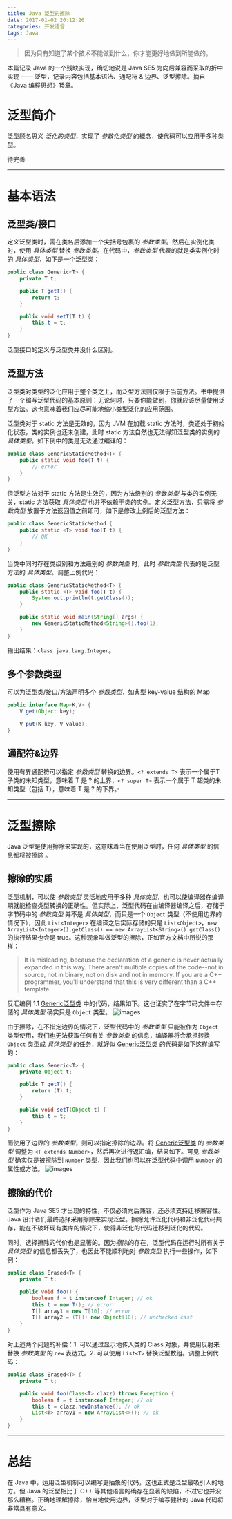 ```yaml
---
title: Java 泛型的擦除
date: 2017-01-02 20:12:26
categories: 开发语言
tags: Java
---
```

<blockquote class="blockquote-center">因为只有知道了某个技术不能做到什么，你才能更好地做到所能做的。</blockquote>

本篇记录 Java 的一个残缺实现，确切地说是 Java SE5 为向后兼容而采取的折中实现 —— 泛型，记录内容包括基本语法、通配符 & 边界、泛型擦除。<!-- more -->摘自《Java 编程思想》15章。

# 泛型简介
泛型顾名思义 *泛化的类型*，实现了 *参数化类型* 的概念，使代码可以应用于多种类型。

待完善

---

# 基本语法

## 泛型类/接口
定义泛型类时，需在类名后添加一个尖括号包裹的 *参数类型*。然后在实例化类时，使用 *具体类型* 替换 *参数类型*。在代码中，*参数类型* 代表的就是类实例化时的 *具体类型*，如下是一个泛型类：
```java
public class Generic<T> {
    private T t;

    public T getT() {
        return t;
    }

    public void setT(T t) {
        this.t = t;
    }
}
```
泛型接口的定义与泛型类并没什么区别。

## 泛型方法
泛型类对类型的泛化应用于整个类之上，而泛型方法则仅限于当前方法。书中提供了一个编写泛型代码的基本原则：无论何时，只要你能做到，你就应该尽量使用泛型方法。这也意味着我们应尽可能地缩小类型泛化的应用范围。

泛型类对于 static 方法是无效的，因为 JVM 在加载 static 方法时，类还处于初始化状态，类的实例也还未创建，此时 static 方法自然也无法得知泛型类的实例的 *具体类型*。如下例中的类是无法通过编译的：
```java
public class GenericStaticMethod<T> {
    public static void foo(T t) {
        // error
    }
}
```

但泛型方法对于 static 方法是生效的，因为方法级别的 *参数类型* 与类的实例无关，static 方法获取 *具体类型* 也并不依赖于类的实例。定义泛型方法，只需将 *参数类型* 放置于方法返回值之前即可，如下是修改上例后的泛型方法：
```java
public class GenericStaticMethod {
    public static <T> void foo(T t) {
        // OK
    }
}
```
当类中同时存在类级别和方法级别的 *参数类型* 时，此时 *参数类型* 代表的是泛型方法的 *具体类型*。调整上例代码：
```java
public class GenericStaticMethod<T> {
    public static <T> void foo(T t) {
        System.out.println(t.getClass());
    }

    public static void main(String[] args) {
        new GenericStaticMethod<String>().foo(1);
    }
}
```
输出结果：`class java.lang.Integer`。

## 多个参数类型
可以为泛型类/接口/方法声明多个 *参数类型*，如典型 key-value 结构的 Map
```java
public interface Map<K,V> {
    V get(Object key);

    V put(K key, V value);
}
```

## 通配符&边界
使用有界通配符可以指定 *参数类型* 转换的边界。`<? extends T>` 表示一个属于T子类的未知类型，意味着 T 是 ? 的上界，`<? super T>` 表示一个属于 T 超类的未知类型（包括 T），意味着 T 是 ? 的下界。·

---

# 泛型擦除
Java 泛型是使用擦除来实现的，这意味着当在使用泛型时，任何 *具体类型* 的信息都将被擦除 。

## 擦除的实质
泛型机制，可以使 *参数类型* 灵活地应用于多种 *具体类型*，也可以使编译器在编译期就能检查类型转换的正确性。但实际上，泛型代码在由编译器编译之后，存储于字节码中的 *参数类型* 并不是 *具体类型*，而只是一个 `Object` 类型（不使用边界的情况下），因此 `List<Integer>` 在编译之后实际存储的只是 `List<Object>`，`new ArrayList<Integer>().getClass() == new ArrayList<String>().getClass()` 的执行结果也会是 true。这种现象叫做泛型的擦除，正如官方文档中所说的那样：

> It is misleading, because the declaration of a generic is never actually expanded in this way. There aren't multiple copies of the code--not in source, not in binary, not on disk and not in memory. If you are a C++ programmer, you'll understand that this is very different than a C++ template.

反汇编例 1.1 [Generic泛型类](#泛型类-接口) 中的代码，结果如下。这也证实了在字节码文件中存储的 *具体类型* 确实只是 `Object` 类型。
![images](http://ogvr8n3tg.bkt.clouddn.com/Java%E6%B3%9B%E5%9E%8B%E7%9A%84%E6%93%A6%E9%99%A4/1.png)

由于擦除，在不指定边界的情况下，泛型代码中的 *参数类型* 只能被作为 `Object` 类型使用，我们也无法获取任何有关 *参数类型* 的信息，编译器将会承担转换 `Object` 类型成 *具体类型* 的任务，就好似 [Generic泛型类](#泛型类-接口) 的代码是如下这样编写的：
```java
public class Generic<T> {
    private Object t;

    public T getT() {
        return (T) t;
    }

    public void setT(Object t) {
        this.t = t;
    }
}
```

而使用了边界的 *参数类型*，则可以指定擦除的边界。将 [Generic泛型类](#泛型类-接口) 的 *参数类型* 调整为 `<T extends Number>`，然后再次进行返汇编，结果如下。可见 *参数类型* 确实仅是被擦除到 `Number` 类型，因此我们也可以在泛型代码中调用 `Number` 的属性或方法。
![images](http://ogvr8n3tg.bkt.clouddn.com/Java%E6%B3%9B%E5%9E%8B%E7%9A%84%E6%93%A6%E9%99%A4/2.png)

## 擦除的代价
泛型作为 Java SE5 才出现的特性，不仅必须向后兼容，还必须支持迁移兼容性。Java 设计者们最终选择采用擦除来实现泛型。擦除允许泛化代码和非泛化代码共存，能在不破坏现有类库的情况下，使得非泛化的代码迁移到泛化的代码。

同时，选择擦除的代价也是显著的。因为擦除的存在，泛型代码在运行时所有关于 *具体类型* 的信息都丢失了，也因此不能顺利地对 *参数类型* 执行一些操作，如下例：
```java
public class Erased<T> {
    private T t;

    public void foo() {
        boolean f = t instanceof Integer; // ok
        this.t = new T(); // error
        T[] array1 = new T[10]; // error
        T[] array2 = (T[]) new Object[10]; // unchecked cast
    }
}
```

对上述两个问题的补偿：1. 可以通过显示地传入类的 Class 对象，并使用反射来替换 *参数类型* 的 `new` 表达式。2. 可以使用 `List<T>` 替换泛型数组。调整上例代码：
```java
public class Erased<T> {
    private T t;

    public void foo(Class<T> clazz) throws Exception {
        boolean f = t instanceof Integer; // ok
        this.t = clazz.newInstance(); // ok
        List<T> array1 = new ArrayList<>(); // ok
    }
}
```

---

# 总结
在 Java 中，运用泛型机制可以编写更抽象的代码，这也正式是泛型最吸引人的地方。但 Java 的泛型相比于 C++ 等其他语言的确存在显著的缺陷，不过它也并没那么糟糕。正确地理解擦除，恰当地使用边界，泛型对于编写健壮的 Java 代码将非常具有意义。